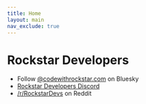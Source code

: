 ```yaml
---
title: Home
layout: main
nav_exclude: true
---
```

# Rockstar Developers

* Follow [@codewithrockstar.com](https://bsky.app/profile/codewithrockstar.com) on Bluesky
* [Rockstar Developers Discord](https://discord.gg/W5x52ZAKUh)
* [/r/RockstarDevs](https://www.reddit.com/r/RockstarDevs/) on Reddit
